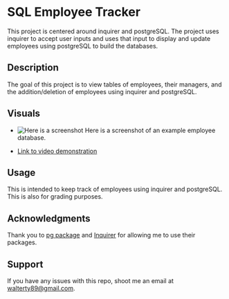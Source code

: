 # SQL Employee Tracker
This project is centered around inquirer and postgreSQL. The project uses inquirer to accept user inputs and uses that input to display and update employees using postgreSQL to build the databases.

## Description
The goal of this project is to view tables of employees, their managers, and the addition/deletion of employees using inquirer and postgreSQL. 

## Visuals
* ![Here is a screenshot](xxxxxxxxxxxxxx) Here is a screenshot of an example employee database.

* [Link to video demonstration](xxxxxxxxxxxxxxx)

## Usage
This is intended to keep track of employees using inquirer and postgreSQL. This is also for grading purposes.

## Acknowledgments
Thank you to [pg package](https://www.npmjs.com/package/pg) and [Inquirer](https://www.npmjs.com/package/inquirer) for allowing me to use their packages.

## Support
If you have any issues with this repo, shoot me an email at walterty89@gmail.com. 